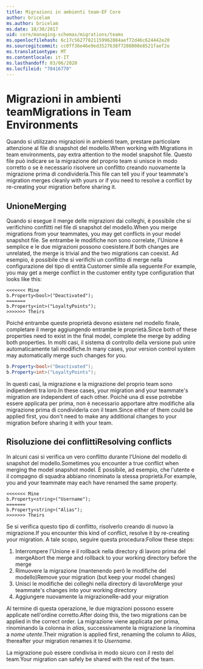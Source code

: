 ```yaml
---
title: Migrazioni in ambienti team-EF Core
author: bricelam
ms.author: bricelam
ms.date: 10/30/2017
uid: core/managing-schemas/migrations/teams
ms.openlocfilehash: 6c17c56277821159962884aef72d46c624442e20
ms.sourcegitcommit: cc0ff36e46e9ed3527638f7208000e8521faef2e
ms.translationtype: MT
ms.contentlocale: it-IT
ms.lasthandoff: 03/06/2020
ms.locfileid: "78416770"
---
```

# <a name="migrations-in-team-environments"></a><span data-ttu-id="16a80-102">Migrazioni in ambienti team</span><span class="sxs-lookup"><span data-stu-id="16a80-102">Migrations in Team Environments</span></span>

<span data-ttu-id="16a80-103">Quando si utilizzano migrazioni in ambienti team, prestare particolare attenzione al file di snapshot del modello.</span><span class="sxs-lookup"><span data-stu-id="16a80-103">When working with Migrations in team environments, pay extra attention to the model snapshot file.</span></span> <span data-ttu-id="16a80-104">Questo file può indicare se la migrazione del proprio team si unisce in modo corretto o se è necessario risolvere un conflitto creando nuovamente la migrazione prima di condividerla.</span><span class="sxs-lookup"><span data-stu-id="16a80-104">This file can tell you if your teammate's migration merges cleanly with yours or if you need to resolve a conflict by re-creating your migration before sharing it.</span></span>

## <a name="merging"></a><span data-ttu-id="16a80-105">Unione</span><span class="sxs-lookup"><span data-stu-id="16a80-105">Merging</span></span>

<span data-ttu-id="16a80-106">Quando si esegue il merge delle migrazioni dai colleghi, è possibile che si verifichino conflitti nel file di snapshot del modello.</span><span class="sxs-lookup"><span data-stu-id="16a80-106">When you merge migrations from your teammates, you may get conflicts in your model snapshot file.</span></span> <span data-ttu-id="16a80-107">Se entrambe le modifiche non sono correlate, l'Unione è semplice e le due migrazioni possono coesistere.</span><span class="sxs-lookup"><span data-stu-id="16a80-107">If both changes are unrelated, the merge is trivial and the two migrations can coexist.</span></span> <span data-ttu-id="16a80-108">Ad esempio, è possibile che si verifichi un conflitto di merge nella configurazione del tipo di entità Customer simile alla seguente:</span><span class="sxs-lookup"><span data-stu-id="16a80-108">For example, you may get a merge conflict in the customer entity type configuration that looks like this:</span></span>

``` output
<<<<<<< Mine
b.Property<bool>("Deactivated");
=======
b.Property<int>("LoyaltyPoints");
>>>>>>> Theirs
```

<span data-ttu-id="16a80-109">Poiché entrambe queste proprietà devono esistere nel modello finale, completare il merge aggiungendo entrambe le proprietà.</span><span class="sxs-lookup"><span data-stu-id="16a80-109">Since both of these properties need to exist in the final model, complete the merge by adding both properties.</span></span> <span data-ttu-id="16a80-110">In molti casi, il sistema di controllo della versione può unire automaticamente tali modifiche.</span><span class="sxs-lookup"><span data-stu-id="16a80-110">In many cases, your version control system may automatically merge such changes for you.</span></span>

``` csharp
b.Property<bool>("Deactivated");
b.Property<int>("LoyaltyPoints");
```

<span data-ttu-id="16a80-111">In questi casi, la migrazione e la migrazione del proprio team sono indipendenti tra loro.</span><span class="sxs-lookup"><span data-stu-id="16a80-111">In these cases, your migration and your teammate's migration are independent of each other.</span></span> <span data-ttu-id="16a80-112">Poiché una di esse potrebbe essere applicata per prima, non è necessario apportare altre modifiche alla migrazione prima di condividerla con il team.</span><span class="sxs-lookup"><span data-stu-id="16a80-112">Since either of them could be applied first, you don't need to make any additional changes to your migration before sharing it with your team.</span></span>

## <a name="resolving-conflicts"></a><span data-ttu-id="16a80-113">Risoluzione dei conflitti</span><span class="sxs-lookup"><span data-stu-id="16a80-113">Resolving conflicts</span></span>

<span data-ttu-id="16a80-114">In alcuni casi si verifica un vero conflitto durante l'Unione del modello di snapshot del modello.</span><span class="sxs-lookup"><span data-stu-id="16a80-114">Sometimes you encounter a true conflict when merging the model snapshot model.</span></span> <span data-ttu-id="16a80-115">È possibile, ad esempio, che l'utente e il compagno di squadra abbiano rinominato la stessa proprietà.</span><span class="sxs-lookup"><span data-stu-id="16a80-115">For example, you and your teammate may each have renamed the same property.</span></span>

``` output
<<<<<<< Mine
b.Property<string>("Username");
=======
b.Property<string>("Alias");
>>>>>>> Theirs
```

<span data-ttu-id="16a80-116">Se si verifica questo tipo di conflitto, risolverlo creando di nuovo la migrazione.</span><span class="sxs-lookup"><span data-stu-id="16a80-116">If you encounter this kind of conflict, resolve it by re-creating your migration.</span></span> <span data-ttu-id="16a80-117">A tale scopo, seguire questa procedura:</span><span class="sxs-lookup"><span data-stu-id="16a80-117">Follow these steps:</span></span>

1. <span data-ttu-id="16a80-118">Interrompere l'Unione e il rollback nella directory di lavoro prima del merge</span><span class="sxs-lookup"><span data-stu-id="16a80-118">Abort the merge and rollback to your working directory before the merge</span></span>
2. <span data-ttu-id="16a80-119">Rimuovere la migrazione (mantenendo però le modifiche del modello)</span><span class="sxs-lookup"><span data-stu-id="16a80-119">Remove your migration (but keep your model changes)</span></span>
3. <span data-ttu-id="16a80-120">Unisci le modifiche dei colleghi nella directory di lavoro</span><span class="sxs-lookup"><span data-stu-id="16a80-120">Merge your teammate's changes into your working directory</span></span>
4. <span data-ttu-id="16a80-121">Aggiungere nuovamente la migrazione</span><span class="sxs-lookup"><span data-stu-id="16a80-121">Re-add your migration</span></span>

<span data-ttu-id="16a80-122">Al termine di questa operazione, le due migrazioni possono essere applicate nell'ordine corretto.</span><span class="sxs-lookup"><span data-stu-id="16a80-122">After doing this, the two migrations can be applied in the correct order.</span></span> <span data-ttu-id="16a80-123">La migrazione viene applicata per prima, rinominando la colonna in *alias*, successivamente la migrazione la rinomina a *nome utente*.</span><span class="sxs-lookup"><span data-stu-id="16a80-123">Their migration is applied first, renaming the column to *Alias*, thereafter your migration renames it to *Username*.</span></span>

<span data-ttu-id="16a80-124">La migrazione può essere condivisa in modo sicuro con il resto del team.</span><span class="sxs-lookup"><span data-stu-id="16a80-124">Your migration can safely be shared with the rest of the team.</span></span>
